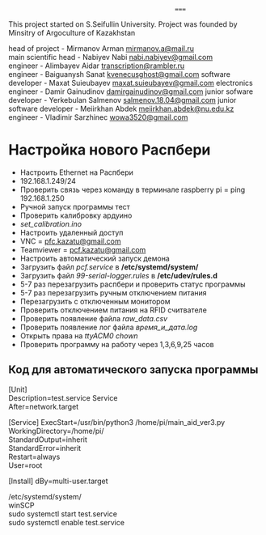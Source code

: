 <!-- #      -->
                                                  ===            
This project started on S.Seifullin University.
Project was founded by Minsitry of Argoculture of Kazakhstan

head of project - Mirmanov Arman mirmanov.a@mail.ru    
main scientific head - Nabiyev Nabi nabi.nabiyev@gmail.com    
engineer - Alimbayev Aidar transcription@rambler.ru    
engineer - Baiguanysh Sanat kvenecusghost@gmail.com
software developer - Maxat Suieubayev maxat.suieubayev@gmail.com
electronics engineer - Damir Gainudinov damirgainudinov@gmail.com
junior sofware developer - Yerkebulan Salmenov salmenov.18.04@gmail.com
junior software developer - Meiirkhan Abdek meiirkhan.abdek@nu.edu.kz
engineer - Vladimir Sarzhinec wowa3520@gmail.com     

Настройка нового Распбери 
============================

* Настроить Ethernet на Распбери 
* 192.168.1.249/24 
* Проверить связь через команду в терминале raspberry pi = ping 192.168.1.250 
* Ручной запуск программы тест
* Проверить калибровку ардуино
* *set_calibration.ino*
* Настроить удаленный доступ
* VNC = pfc.kazatu@gmail.com
* Teamviewer = pcf.kazatu@gmail.com
* Настроить автоматический запуск демона
* Загрузить файл *pcf.service* в __/etc/systemd/system/__
* Загрузить файл *99-serial-logger.rules* в __/etc/udev/rules.d__
* 5-7 раз перезагрузить распбери и проверить статус программы
* 5-7 раз перезагрузить ручным отключением питания
* Перезагрузить с отключенным монитором
* Проверить отключением питания на RFID считвателе
* Проверить появление файла *raw_data.csv*
* Проверить появление лог файла *время_и_дата.log*
* Открыть права на *ttyACM0 chown*
* Проверить программу на работу через 1,3,6,9,25 часов


Код для автоматического запуска программы
-----------------------------------------
[Unit]    
Description=test.service Service       
After=network.target      

[Service]
ExecStart=/usr/bin/python3 /home/pi/main_aid_ver3.py        
WorkingDirectory=/home/pi/        
StandardOutput=inherit    
StandardError=inherit    
Restart=always    
User=root    

[Install]
dBy=multi-user.target        

/etc/systemd/system/    
winSCP    
sudo systemctl start test.service       
sudo systemctl enable test.service       
